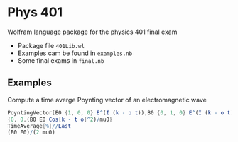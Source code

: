 # Phys 401
Wolfram language package for the physics 401 final exam

* Package file `401Lib.wl`
* Examples cam be found in `examples.nb`
* Some final exams in `final.nb`

## Examples 

Compute a time averge Poynting vector of an electromagnetic wave

```Mathematica
PoyntingVector[E0 {1, 0, 0} E^(I (k - o t)),B0 {0, 1, 0} E^(I (k - o t))]
{0, 0,(B0 E0 Cos[k - t o]^2)/mu0}
TimeAverage[%]//Last
(B0 E0)/(2 mu0)
```



